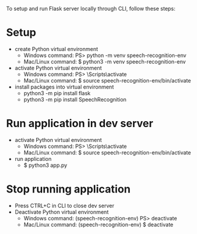 To setup and run Flask server locally through CLI, follow these steps:

# Setup

- create Python virtual environment
  - Windows command: PS> python -m venv speech-recognition-env
  - Mac/Linux command: $ python3 -m venv speech-recognition-env
- activate Python virtual environment
  - Windows command: PS> \Scripts\activate
  - Mac/Linux command: $ source speech-recognition-env/bin/activate
- install packages into virtual environment
  - python3 -m pip install flask
  - python3 -m pip install SpeechRecognition

# Run application in dev server

- activate Python virtual environment
  - Windows command: PS> \Scripts\activate
  - Mac/Linux command: $ source speech-recognition-env/bin/activate
- run application
  - $ python3 app.py

# Stop running application

- Press CTRL+C in CLI to close dev server
- Deactivate Python virtual environment
  - Windows command: (speech-recognition-env) PS> deactivate
  - Mac/Linux command: (speech-recognition-env) $ deactivate
